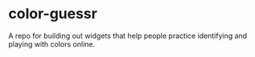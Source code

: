 # color-guessr
A repo for building out widgets that help people practice identifying and playing with colors online.
